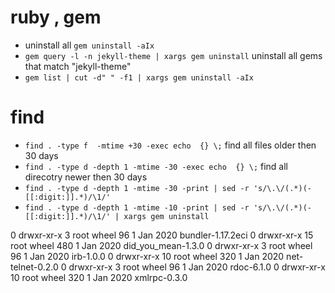 # ruby , gem
* uninstall all `gem uninstall -aIx`
* `gem query -l -n jekyll-theme | xargs gem uninstall` uninstall all gems that match "jekyll-theme"
* `gem list | cut -d" " -f1 | xargs gem uninstall -aIx`

# find
* `find . -type f  -mtime +30 -exec echo  {} \;` find all files older then 30 days
* `find . -type d -depth 1 -mtime -30 -exec echo  {} \;` find all direcotry newer then 30 days
* `find . -type d -depth 1 -mtime -30 -print | sed -r 's/\.\/(.*)(-[[:digit:]].*)/\1/'`
* `find . -type d -depth 1 -mtime -10 -print | sed -r 's/\.\/(.*)(-[[:digit:]].*)/\1/' | xargs gem uninstall `

0 drwxr-xr-x   3 root  wheel   96  1 Jan  2020 bundler-1.17.2eci
0 drwxr-xr-x  15 root  wheel  480  1 Jan  2020 did_you_mean-1.3.0
0 drwxr-xr-x   3 root  wheel   96  1 Jan  2020 irb-1.0.0
0 drwxr-xr-x  10 root  wheel  320  1 Jan  2020 net-telnet-0.2.0
0 drwxr-xr-x   3 root  wheel   96  1 Jan  2020 rdoc-6.1.0
0 drwxr-xr-x  10 root  wheel  320  1 Jan  2020 xmlrpc-0.3.0